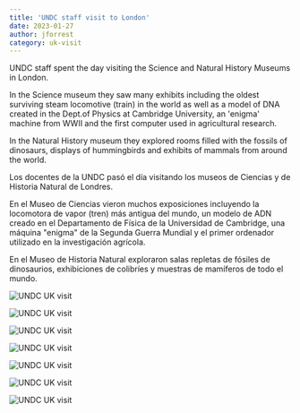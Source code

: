 ```yaml
---
title: 'UNDC staff visit to London'
date: 2023-01-27
author: jforrest
category: uk-visit
---
```



UNDC staff spent the day visiting the Science and Natural History Museums in London. 

In the Science museum they saw many exhibits including the oldest surviving steam locomotive (train) in the world as well as a model of DNA created in the Dept.of Physics at Cambridge University, an 'enigma' machine from WWII and the first computer used in agricultural research.

In the Natural History museum they explored rooms filled with the fossils of dinosaurs, displays of hummingbirds and exhibits of mammals from around the world.


Los docentes de la UNDC pasó el día visitando los museos de Ciencias y de Historia Natural de Londres. 

En el Museo de Ciencias vieron muchos exposiciones incluyendo la locomotora de vapor (tren) más antigua del mundo, un modelo de ADN creado en el Departamento de Física de la Universidad de Cambridge, una máquina "enigma" de la Segunda Guerra Mundial y el primer ordenador utilizado en la investigación agrícola.

En el Museo de Historia Natural exploraron salas repletas de fósiles de dinosaurios, exhibiciones de colibríes y muestras de mamíferos de todo el mundo.


![UNDC UK visit](/assets/posts/Science1.JPG)

![UNDC UK visit](/assets/posts/Science2.JPG)

![UNDC UK visit](/assets/posts/Science3.JPG)

![UNDC UK visit](/assets/posts/Science4.JPG)

![UNDC UK visit](/assets/posts/Natural1.JPG)

![UNDC UK visit](/assets/posts/Natural2.JPG)

![UNDC UK visit](/assets/posts/Natural3.JPG)

